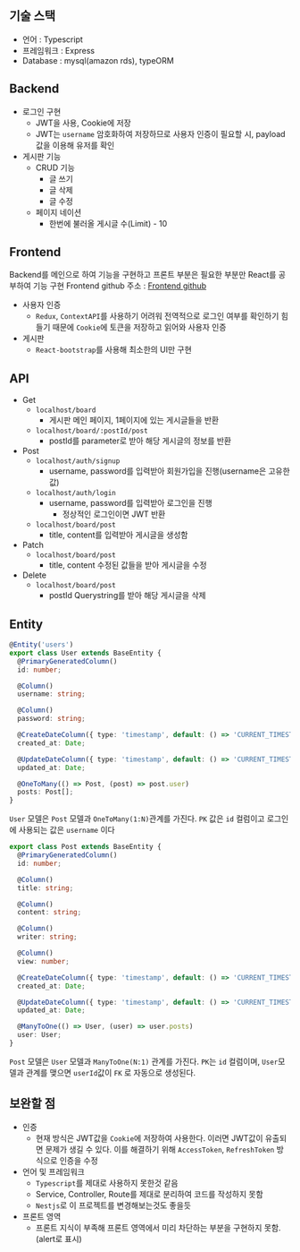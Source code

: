 ## 기술 스택
- 언어 : Typescript
- 프레임워크 : Express
- Database : mysql(amazon rds), typeORM

## Backend
- 로그인 구현
  - JWT을 사용, Cookie에 저장
  - JWT는 `username` 암호화하여 저장하므로 사용자 인증이 필요할 시, payload값을 이용해 유저를 확인
- 게시판 기능
  - CRUD 기능
    - 글 쓰기
    - 글 삭제
    - 글 수정
  - 페이지 네이션
    - 한번에 불러올 게시글 수(Limit) - 10

## Frontend
Backend를 메인으로 하여 기능을 구현하고 프론트 부분은 필요한 부분만 React를 공부하여 기능 구현
Frontend github 주소 : [Frontend github](https://github.com/hotkimho/board_express_front)
- 사용자 인증
  - `Redux`, `ContextAPI`를 사용하기 어려워 전역적으로 로그인 여부를 확인하기 힘들기 때문에 `Cookie`에 토큰을 저장하고 읽어와 사용자 인증
- 게시판
  - `React-bootstrap`를 사용해 최소한의 UI만 구현

## API
  - Get
    - `localhost/board`
      - 게시판 메인 페이지, 1페이지에 있는 게시글들을 반환
    - `localhost/board/:postId/post`
      - postId를 parameter로 받아 해당 게시글의 정보를 반환
  - Post
    - `localhost/auth/signup`
      - username, password를 입력받아 회원가입을 진행(username은 고유한 값)
    - `localhost/auth/login`
      - username, password를 입력받아 로그인을 진행
        - 정상적인 로그인이면 JWT 반환
    - `localhost/board/post`
      - title, content를 입력받아 게시글을 생성함
  - Patch
    - `localhost/board/post`
      - title, content 수정된 값들을 받아 게시글을 수정
  - Delete
    - `localhost/board/post`
      - postId Querystring를 받아 해당 게시글을 삭제

## Entity
```typescript
@Entity('users')
export class User extends BaseEntity {
  @PrimaryGeneratedColumn()
  id: number;

  @Column()
  username: string;

  @Column()
  password: string;

  @CreateDateColumn({ type: 'timestamp', default: () => 'CURRENT_TIMESTAMP(6)' })
  created_at: Date;

  @UpdateDateColumn({ type: 'timestamp', default: () => 'CURRENT_TIMESTAMP(6)' })
  updated_at: Date;

  @OneToMany(() => Post, (post) => post.user)
  posts: Post[];
}
```
`User` 모델은 `Post` 모델과 `OneToMany(1:N)`관계를 가진다.
`PK` 값은 `id` 컬럼이고 로그인에 사용되는 값은 `username` 이다

```typescript
export class Post extends BaseEntity {
  @PrimaryGeneratedColumn()
  id: number;

  @Column()
  title: string;

  @Column()
  content: string;

  @Column()
  writer: string;

  @Column()
  view: number;

  @CreateDateColumn({ type: 'timestamp', default: () => 'CURRENT_TIMESTAMP(6)' })
  created_at: Date;

  @UpdateDateColumn({ type: 'timestamp', default: () => 'CURRENT_TIMESTAMP(6)' })
  updated_at: Date;

  @ManyToOne(() => User, (user) => user.posts)
  user: User;
}
```
`Post` 모델은 `User` 모델과 `ManyToOne(N:1)` 관계를 가진다.
`PK`는 `id` 컬럼이며, `User`모델과 관계를 맺으면 `userId`값이 `FK` 로 자동으로 생성된다.

## 보완할 점
- 인증
  - 현재 방식은 JWT값을 `Cookie`에 저장하여 사용한다. 이러면 JWT값이 유출되면 문제가 생길 수 있다.
  이를 해결하기 위해 `AccessToken`, `RefreshToken` 방식으로 인증을 수정
- 언어 및 프레임워크
  - `Typescript`를 제대로 사용하지 못한것 같음
  - Service, Controller, Route를 제대로 분리하여 코드를 작성하지 못함
  - `Nestjs`로 이 프로젝트를 변경해보는것도 좋을듯
- 프론트 영역
  - 프론트 지식이 부족해 프론트 영역에서 미리 차단하는 부분을 구현하지 못함.(alert로 표시)